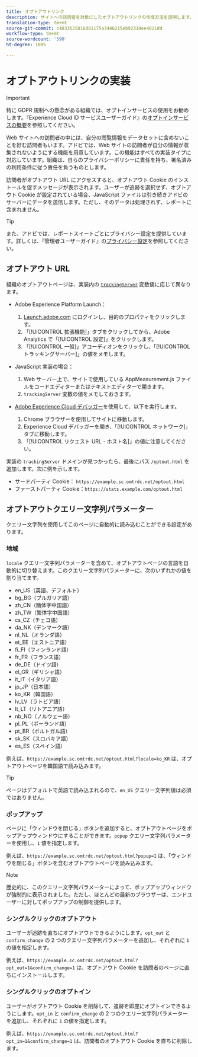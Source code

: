 ```yaml
---
title: オプトアウトリンク
description: サイトへの訪問者を対象にしたオプトアウトリンクの作成方法を説明します。
translation-type: tm+mt
source-git-commit: c4833525816d81175a3446215eb92310ee4021dd
workflow-type: tm+mt
source-wordcount: '590'
ht-degree: 100%

---
```



# オプトアウトリンクの実装

>[!IMPORTANT]
>
> 特に GDPR 規制への懸念がある組織では、オプトインサービスの使用をお勧めします。『Experience Cloud ID サービスユーザーガイド』の[オプトインサービスの概要](https://docs.adobe.com/content/help/ja-JP/id-service/using/implementation/opt-in-service/optin-overview.html)を参照してください。

Web サイトへの訪問者の中には、自分の閲覧情報をデータセットに含めないことを好む訪問者もいます。アドビでは、Web サイトの訪問者が自分の情報が収集されないようにする機能を用意しています。この機能はすべての実装タイプに対応しています。組織は、自らのプライバシーポリシーに責任を持ち、署名済みの利用条件に従う責任を負うものとします。

訪問者がオプトアウト URL にアクセスすると、オプトアウト Cookie のインストールを促すメッセージが表示されます。ユーザーが追跡を選択せず、オプトアウト Cookie が設定されている場合、JavaScript ファイルは引き続きアドビのサーバーにデータを送信します。ただし、そのデータは処理されず、レポートに含まれません。

>[!TIP]
>
> また、アドビでは、レポートスイートごとにプライバシー設定を提供しています。詳しくは、『管理者ユーザーガイド』の[プライバシー設定](../../admin/admin/privacy-settings.md)を参照してください。

## オプトアウト URL

組織のオプトアウトページは、実装内の [`trackingServer`](../vars/config-vars/trackingserver.md) 変数値に応じて異なります。

* Adobe Experience Platform Launch：
   1. [Launch.adobe.com](https://launch.adobe.com) にログインし、目的のプロパティをクリックします。
   2. 「[!UICONTROL 拡張機能]」タブをクリックしてから、Adobe Analytics で「[!UICONTROL 設定]」をクリックします。
   3. 「[!UICONTROL 一般]」アコーディオンをクリックし、「[!UICONTROL トラッキングサーバー]」の値をメモします。

* JavaScript 実装の場合：
   1. Web サーバー上で、サイトで使用している AppMeasurement.js ファイルをコードエディターまたはテキストエディターで開きます。
   2. `trackingServer` 変数の値をメモしておきます。

* [Adobe Experience Cloud デバッガー](https://docs.adobe.com/content/help/ja-JP/debugger/using/experience-cloud-debugger.html)を使用して、以下を実行します。
   1. Chrome ブラウザーを使用してサイトに移動します。
   2. Experience Cloud デバッガーを開き、「[!UICONTROL ネットワーク]」タブに移動します。
   3. 「[!UICONTROL リクエスト URL - ホスト名]」の値に注意してください。

実装の `trackingServer` ドメインが見つかったら、最後にパス `/optout.html` を追加します。次に例を示します。

* サードパーティ Cookie： `https://example.sc.omtrdc.net/optout.html`
* ファーストパーティ Cookie：`https://stats.example.com/optout.html`

## オプトアウトクエリー文字列パラメーター

クエリー文字列を使用してこのページに自動的に読み込むことができる設定があります。

### 地域

`locale` クエリー文字列パラメーターを含めて、オプトアウトページの言語を自動的に切り替えます。このクエリー文字列パラメーターに、次のいずれかの値を割り当てます。

* en_US（英語、デフォルト）
* bg_BG（ブルガリア語）
* zh_CN（簡体字中国語）
* zh_TW（繁体字中国語）
* cs_CZ（チェコ語）
* da_NK（デンマーク語）
* nl_NL（オランダ語）
* et_EE（エストニア語）
* fi_FI（フィンランド語）
* fr_FR（フランス語）
* de_DE（ドイツ語）
* el_GR（ギリシャ語）
* it_IT（イタリア語）
* jp_JP（日本語）
* ko_KR（韓国語）
* lv_LV（ラトビア語）
* lt_LT（リトアニア語）
* nb_NO（ノルウェー語）
* pl_PL（ポーランド語）
* pt_BR（ポルトガル語）
* sk_SK（スロバキア語）
* es_ES（スペイン語）

例えば、`https://example.sc.omtrdc.net/optout.html?locale=ko_KR` は、オプトアウトページを韓国語で読み込みます。

>[!TIP]
>
> ページはデフォルトで英語で読み込まれるので、`en_US` クエリー文字列値は必須ではありません。

### ポップアップ

ページに「ウィンドウを閉じる」ボタンを追加すると、オプトアウトページをポップアップウィンドウにすることができます。`popup` クエリー文字列パラメーターを使用し、`1` 値を指定します。

例えば、`https://example.sc.omtrdc.net/optout.html?popup=1` は、「ウィンドウを閉じる」ボタンを含むオプトアウトページを読み込みます。

>[!NOTE]
>
> 歴史的に、このクエリー文字列パラメーターによって、ポップアップウィンドウが強制的に表示されました。ただし、ほとんどの最新のブラウザーは、エンドユーザーに対してポップアップの制御を提供します。

### シングルクリックのオプトアウト

ユーザーが追跡を直ちにオプトアウトできるようにします。`opt_out` と `confirm_change` の 2 つのクエリー文字列パラメーターを追加し、それぞれに `1` の値を指定します。

例えば、`https://example.sc.omtrdc.net/optout.html?opt_out=1&confirm_change=1` は、オプトアウト Cookie を訪問者のページに直ちにインストールします。

### シングルクリックのオプトイン

ユーザーがオプトアウト Cookie を削除して、追跡を即座にオプトインできるようにします。`opt_in` と `confirm_change` の 2 つのクエリー文字列パラメーターを追加し、それぞれに `1` の値を指定します。

例えば、`https://example.sc.omtrdc.net/optout.html?opt_in=1&confirm_change=1` は、訪問者のオプトアウト Cookie を直ちに削除します。
